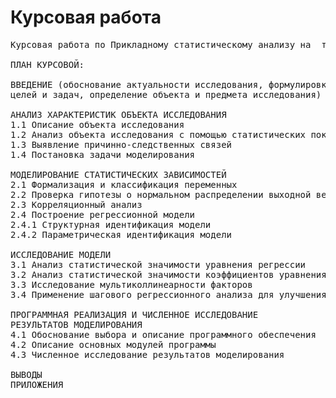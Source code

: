 # Курсовая работа 
<pre>
Курсовая работа по Прикладному статистическому анализу на  тему «Разработка модели прогнозирования развития опасных болезней» 
  
ПЛАН КУРСОВОЙ:

ВВЕДЕНИЕ (обоснование актуальности исследования, формулировка общих
целей и задач, определение объекта и предмета исследования)

АНАЛИЗ ХАРАКТЕРИСТИК ОБЪЕКТА ИССЛЕДОВАНИЯ
1.1 Описание объекта исследования
1.2 Анализ объекта исследования с помощью статистических показателей
1.3 Выявление причинно-следственных связей
1.4 Постановка задачи моделирования

МОДЕЛИРОВАНИЕ СТАТИСТИЧЕСКИХ ЗАВИСИМОСТЕЙ
2.1 Формализация и классификация переменных
2.2 Проверка гипотезы о нормальном распределении выходной величины
2.3 Корреляционный анализ
2.4 Построение регрессионной модели
2.4.1 Структурная идентификация модели
2.4.2 Параметрическая идентификация модели

ИССЛЕДОВАНИЕ МОДЕЛИ
3.1 Анализ статистической значимости уравнения регрессии
3.2 Анализ статистической значимости коэффициентов уравнения регрессии
3.3 Исследование мультиколлинеарности факторов
3.4 Применение шагового регрессионного анализа для улучшения модели

ПРОГРАММНАЯ РЕАЛИЗАЦИЯ И ЧИСЛЕННОЕ ИССЛЕДОВАНИЕ
РЕЗУЛЬТАТОВ МОДЕЛИРОВАНИЯ
4.1 Обоснование выбора и описание программного обеспечения
4.2 Описание основных модулей программы
4.3 Численное исследование результатов моделирования
  
ВЫВОДЫ
ПРИЛОЖЕНИЯ 
</pre>


